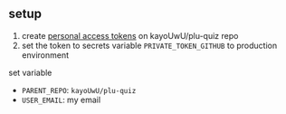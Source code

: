 ## setup
1. create [personal access tokens](https://docs.github.com/en/authentication/keeping-your-account-and-data-secure/managing-your-personal-access-tokens) on kayoUwU/plu-quiz repo
2. set the token to secrets variable `PRIVATE_TOKEN_GITHUB` to production environment

set variable
- `PARENT_REPO`: `kayoUwU/plu-quiz`
- `USER_EMAIL`: my email
